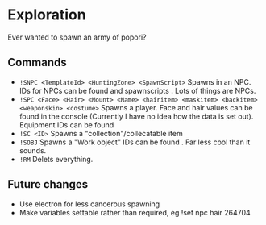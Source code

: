 # Exploration
Ever wanted to spawn an army of popori?

## Commands
* `!SNPC <TemplateId> <HuntingZone> <SpawnScript>` Spawns in an NPC. IDs for NPCs can be found <here> and spawnscripts <here>. Lots of things are NPCs.
* `!SPC <Face> <Hair> <Mount> <Name> <hairitem> <maskitem> <backitem> <weaponskin> <costume>` Spawns a player. Face and hair values can be found in the console (Currently I have no idea how the data is set out). Equipment IDs can be found <here>
* `!SC <ID>` Spawns a "collection"/collecatable item
* `!SOBJ` Spawns a "Work object" IDs can be found <here>. Far less cool than it sounds.
* `!RM` Delets everything.

## Future changes
* Use electron for less cancerous spawning
* Make variables settable rather than required, eg !set npc hair 264704
